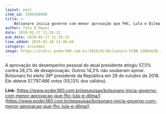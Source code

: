 ```yaml
---
layout: post
item_id: 2504160998
title: >-
    Bolsonaro inicia governo com menor aprovação que FHC, Lula e Dilma
author: Tatu D'Oquei
date: 2019-02-27 11:35:12
pub_date: 2019-02-27 11:35:12
time_added: 2019-02-26 13:46:44
category: avisamos
image: https://static.poder360.com.br/2019/02/Bolsonaro-CCBB-1200x630.jpg
---
```


A aprovação do desempenho pessoal do atual presidente atingiu 57,5% contra 28,2% de desaprovação. Outros 14,3% não souberam opinar. Bolsonaro foi eleito 38º presidente da República em 28 de outubro de 2018. Ele obteve 57.797.466 votos (55,13% dos válidos).

**Link:** [https://www.poder360.com.br/pesquisas/bolsonaro-inicia-governo-com-menor-aprovacao-que-fhc-lula-e-dilma/](https://www.poder360.com.br/pesquisas/bolsonaro-inicia-governo-com-menor-aprovacao-que-fhc-lula-e-dilma/)

